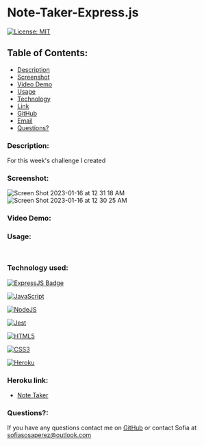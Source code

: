 # Note-Taker-Express.js

[![License: MIT](https://img.shields.io/badge/License-MIT-yellow.svg)](https://opensource.org/licenses/MIT)

## Table of Contents:
    
* [Description](#Description)
* [Screenshot](#ScreenShot)
* [Video Demo](#Video)
* [Usage](#usageInfo)
* [Technology](#Technology)
* [Link](#link)
* [GitHub](#github)
* [Email](#email)
* [Questions?](#questions)

### Description:
For this week's challenge I created 

### Screenshot:

![Screen Shot 2023-01-16 at 12 31 18 AM](https://user-images.githubusercontent.com/115671262/213898772-b9ba6c1f-ebae-4cd6-805b-f8fba2c7ae76.png)
![Screen Shot 2023-01-16 at 12 30 25 AM](https://user-images.githubusercontent.com/115671262/213898776-194fc9b8-e4f2-4436-b5d1-ddd8217079f2.png)


### Video Demo:

### Usage:


``` ```


### Technology used:

[![ExpressJS Badge](https://img.shields.io/badge/-Express.JS-ff781f?style=for-the-badge&labelColor=black&logo=express&logoColor=FF781F)](#)

[![JavaScript](https://img.shields.io/badge/JavaScript-323330?style=for-the-badge&logo=javascript&logoColor=F7DF1E)](https://www.javascript.com/)

[![NodeJS](https://img.shields.io/badge/node.js-6DA55F?style=for-the-badge&logo=node.js&logoColor=white)](https://nodejs.org/en/)

[![Jest](https://img.shields.io/badge/Jest-323330?style=for-the-badge&logo=Jest&logoColor=white)](https://www.npmjs.com/package/jest)

[![HTML5](https://img.shields.io/badge/HTML5-E34F26?style=for-the-badge&logo=html5&logoColor=white)](https://whatwg.org/)

[![CSS3](https://img.shields.io/badge/CSS3-1572B6?style=for-the-badge&logo=css3&logoColor=white)](https://www.w3.org/TR/CSS/#css)

[![Heroku](https://img.shields.io/badge/-Heroku-430098?logo=heroku&logoColor=white&style=for-the-badge)](https://heroku.com/)

### Heroku link:
* [Note Taker](https://mom-notes-to-go.herokuapp.com/notes)

### Questions?:
If you have any questions contact me on [GitHub](https://github.com/undefined) or contact 
Sofia  at sofiasosaperez@outlook.com  
     
